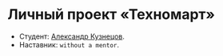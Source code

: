 # Личный проект «Техномарт»

* Студент: [Александр Кузнецов](https://up.htmlacademy.ru/htmlcss/24/user/606417).
* Наставник: `without a mentor`.
